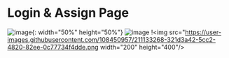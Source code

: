 # Login & Assign Page

![image](https://user-images.githubusercontent.com/108450957/211133235-f13c6b59-9c06-45e9-96e9-c3d7bf11fc7a.png){: width="50%" height="50%"}
![image](https://user-images.githubusercontent.com/108450957/211133250-f8552b8a-4b49-4abd-ac36-a76274e1c724.png)
!<img src="https://user-images.githubusercontent.com/108450957/211133268-321d3a42-5cc2-4820-82ee-0c77734f4dde.png  width="200" height="400"/>
